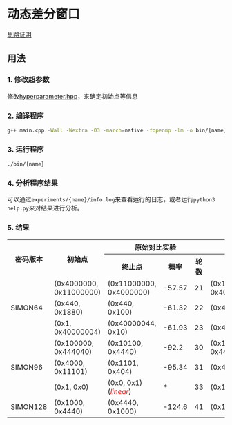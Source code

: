 # 动态差分窗口

[思路证明](https://ia9zk56a6c.feishu.cn/docs/doccnndtjyX7nHOSvjqdzRbc9rh)

## 用法

### 1. 修改超参数
修改[hyperparameter.hpp](./src/hyperparameter.hpp)，来确定初始点等信息

### 2. 编译程序
```bash
g++ main.cpp -Wall -Wextra -O3 -march=native -fopenmp -lm -o bin/{name}
```

### 3. 运行程序

```bash
./bin/{name}
```

### 4. 分析程序结果

可以通过`experiments/{name}/info.log`来查看运行的日志，或者运行`python3 help.py`来对结果进行分析。

### 5. 结果

<table>
	<tr>
	    <th rowspan="2" style="text-align: center;">密码版本</th>
        <th rowspan="2" style="text-align: center;">初始点</th>
	    <th colspan="3" style="text-align: center;">原始对比实验</th>
	    <th colspan="3" style="text-align: center;">本文实验</th>
	</tr>
    <tr>
        <th style="text-align: center;">终止点</th>
        <th style="text-align: center;">概率</th>
        <th style="text-align: center;">轮数</th>
        <th style="text-align: center;">终止点</th>
        <th style="text-align: center;">概率</th>
        <th style="text-align: center;">轮数</th>
    </tr>
    <!-- SIMON64 -->
    <tr>
	    <td rowspan="3">SIMON64</td>
	    <td>(0x4000000, 0x11000000)</td> <td>(0x11000000, 0x4000000)</td> <td>-57.57</td> <td>21</td> <td>(0x11000001, 0x40000000)</td> <td>-60.44</td> <td>23</td>
	</tr>
    <tr>
	    <td>(0x440, 0x1880)</td> <td>(0x440, 0x100)</td> <td>-61.32</td> <td>22</td> <td>(0x4440, 0x1000)</td> <td>-63.74</td> <td>24</td>
	</tr>
    <tr>
	    <td>(0x1, 0x40000004)</td> <td>(0x40000044, 0x10)</td> <td>-61.93</td> <td>23</td> <td>(0x40000044, 0x10)</td> <td>-60.44</td> <td>23</td>
	</tr>
    <!-- SIMON96 -->
    <tr>
	    <td rowspan="3">SIMON96</td>
	    <td>(0x100000, 0x444040)</td> <td>(0x10100, 0x4440)</td> <td>-92.2</td> <td>30</td> <td>(0x100000, 0x44040)</td> <td>-94.00</td> <td>32</td>
	</tr>
    <tr>
	    <td>(0x4000, 0x11101)</td> <td>(0x1101, 0x404)</td> <td>-95.34</td> <td>31</td> <td>(0x4000, 0x1101)</td> <td>-94.00</td> <td>32</td>
	</tr>
    <tr>
	    <td>(0x1, 0x0)</td> <td>(0x0, 0x1)(<i style="color: red;">linear</i>)</td> <td>*</td> <td>33</td> <td>(0x1, 0)</td> <td>-95.20</td> <td>32</td>
	</tr>
    <!-- SIMON128 -->
    <tr>
	    <td rowspan="1">SIMON128</td>
	    <td>(0x1000, 0x4440)</td> <td>(0x4440, 0x1000)</td> <td>-124.6</td> <td>41</td> <td>(0x100000,0x44040)</td> <td>-126.66</td> <td>44</td>
	</tr>
</table>
